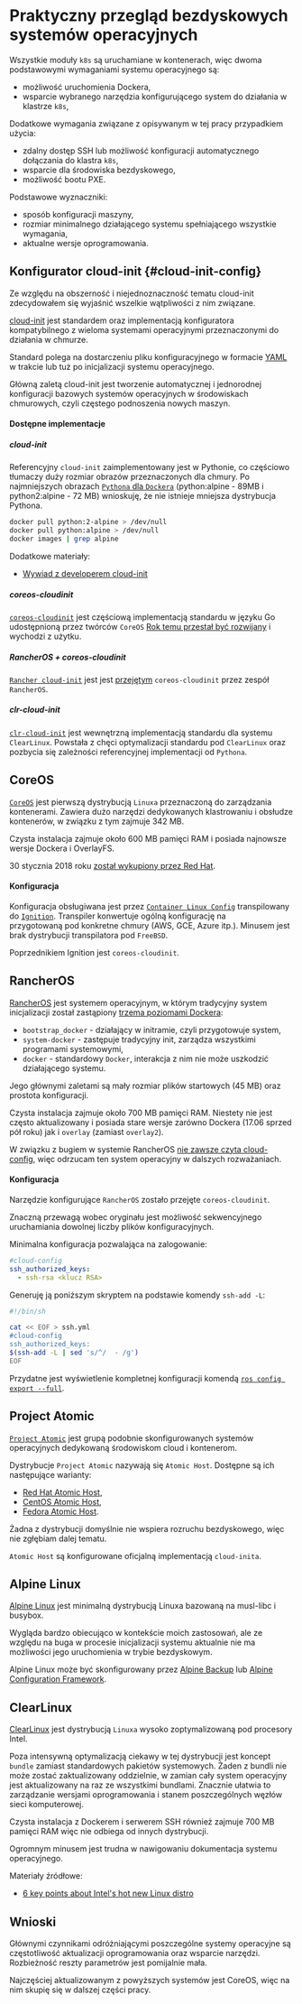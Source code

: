 # Praktyczny przegląd bezdyskowych systemów operacyjnych

Wszystkie moduły `k8s` są uruchamiane w kontenerach, więc dwoma 
podstawowymi wymaganiami systemu operacyjnego są:

- możliwość uruchomienia Dockera,
- wsparcie wybranego narzędzia konfigurującego system do działania w klastrze
  `k8s`,

Dodatkowe wymagania związane z opisywanym w tej pracy przypadkiem użycia:

- zdalny dostęp SSH lub możliwość konfiguracji automatycznego dołączania do
  klastra `k8s`,
- wsparcie dla środowiska bezdyskowego,
- możliwość bootu PXE.

Podstawowe wyznaczniki:

- sposób konfiguracji maszyny,
- rozmiar minimalnego działającego systemu spełniającego wszystkie wymagania,
- aktualne wersje oprogramowania.


## Konfigurator cloud-init {#cloud-init-config}

Ze względu na obszerność i niejednoznaczność tematu cloud-init 
zdecydowałem się wyjaśnić wszelkie wątpliwości z nim związane.

[cloud-init](https://cloud-init.io/) jest standardem oraz implementacją 
konfiguratora kompatybilnego z wieloma systemami operacyjnymi przeznaczonymi
do działania w chmurze.

Standard polega na dostarczeniu pliku konfiguracyjnego w formacie 
[YAML](http://yaml.org/) w trakcie lub tuż po inicjalizacji systemu 
operacyjnego. 

Główną zaletą cloud-init jest tworzenie automatycznej i jednorodnej konfiguracji
bazowych systemów operacyjnych w środowiskach chmurowych, czyli częstego
podnoszenia nowych maszyn.

#### Dostępne implementacje

##### cloud-init

Referencyjny `cloud-init` zaimplementowany jest w Pythonie, co częściowo 
tłumaczy duży rozmiar obrazów przeznaczonych dla chmury. Po najmniejszych 
obrazach [`Pythona` dla `Dockera`](https://hub.docker.com/_/python/)
(python:alpine - 89MB i python2:alpine - 72 MB) wnioskuję, że nie
istnieje mniejsza dystrybucja Pythona.

```bash
docker pull python:2-alpine > /dev/null
docker pull python:alpine > /dev/null
docker images | grep alpine
```

Dodatkowe materiały:

- [Wywiad z developerem cloud-init](https://www.podcastinit.com/cloud-init-with-scott-moser-episode-126)

##### coreos-cloudinit

[`coreos-cloudinit`](https://github.com/coreos/coreos-cloudinit) jest
częściową implementacją standardu w języku Go udostępnioną przez twórców `CoreOS`
[Rok temu przestał być rozwijany](https://github.com/coreos/coreos-cloudinit/commit/3460ca4414fd91de66cd581d997bf453fd895b67)
i wychodzi z użytku.

##### RancherOS + coreos-cloudinit
[`Rancher cloud-init`](http://rancher.com/docs/os/latest/en/configuration/) jest
jest [przejętym](https://github.com/rancher/os/commit/e2ed97648ad63455743ebc16080a82ee47f8bb0c)
`coreos-cloudinit` przez zespół `RancherOS`.

##### clr-cloud-init
[`clr-cloud-init`](https://clearlinux.org/blogs/announcing-clr-cloud-init) jest
wewnętrzną implementacją standardu dla systemu `ClearLinux`.
Powstała z chęci optymalizacji standardu pod `ClearLinux` oraz pozbycia się
zależności referencyjnej implementacji od `Pythona`.


## CoreOS
[`CoreOS`](https://coreos.com/) jest pierwszą dystrybucją `Linuxa` 
przeznaczoną do zarządzania kontenerami.
Zawiera dużo narzędzi dedykowanych klastrowaniu i
obsłudze kontenerów, w związku z tym zajmuje 342 MB.

Czysta instalacja zajmuje około 600 MB pamięci RAM i posiada najnowsze wersje
Dockera i OverlayFS.

30 stycznia 2018 roku [został wykupiony przez Red Hat](https://www.redhat.com/en/about/press-releases/red-hat-acquire-coreos-expanding-its-kubernetes-and-containers-leadership).

#### Konfiguracja
Konfiguracja obsługiwana jest przez [`Container Linux Config`](https://coreos.com/os/docs/latest/provisioning.html) 
transpilowany do [`Ignition`](https://coreos.com/ignition/docs/latest/).
Transpiler konwertuje ogólną konfigurację na przygotowaną pod konkretne
chmury (AWS, GCE, Azure itp.).
Minusem jest brak dystrybucji transpilatora pod `FreeBSD`. 

Poprzednikiem Ignition jest `coreos-cloudinit`.

## RancherOS
[RancherOS](https://rancher.com/rancher-os/) jest systemem operacyjnym,
w którym tradycyjny system inicjalizacji został zastąpiony [trzema poziomami
Dockera](http://rancher.com/docs/os/latest/en/configuration/docker/):

- `bootstrap_docker` - działający w initramie, czyli przygotowuje system,
- `system-docker` - zastępuje tradycyjny init, zarządza wszystkimi
  programami systemowymi,
- `docker` - standardowy `Docker`, interakcja z nim nie może uszkodzić
  działającego systemu.
  
Jego głównymi zaletami są mały rozmiar plików startowych (45 MB) oraz 
prostota konfiguracji.

Czysta instalacja zajmuje około 700 MB pamięci RAM. Niestety nie jest często
aktualizowany i posiada stare wersje zarówno Dockera (17.06 sprzed pół roku)
jak i `overlay` (zamiast `overlay2`).

W związku z bugiem w systemie RancherOS
[nie zawsze czyta cloud-config](https://github.com/rancher/os/issues/2204),
więc odrzucam ten system operacyjny w dalszych rozważaniach.
 
#### Konfiguracja

Narzędzie konfigurujące `RancherOS` zostało przejęte `coreos-cloudinit`.

Znaczną przewagą wobec oryginału jest możliwość sekwencyjnego uruchamiania 
dowolnej liczby plików konfiguracyjnych.

Minimalna konfiguracja pozwalająca na zalogowanie:
```yaml
#cloud-config
ssh_authorized_keys:
  - ssh-rsa <klucz RSA>
```

Generuję ją poniższym skryptem na podstawie komendy `ssh-add -L`:
```bash
#!/bin/sh

cat << EOF > ssh.yml
#cloud-config
ssh_authorized_keys:
$(ssh-add -L | sed 's/^/  - /g')
EOF
```

Przydatne jest wyświetlenie kompletnej konfiguracji komendą
[`ros config export --full`](https://forums.rancher.com/t/good-cloud-config-reference/5238/3).



## Project Atomic
[`Project Atomic`](https://www.projectatomic.io/) jest grupą podobnie 
skonfigurowanych systemów operacyjnych dedykowaną środowiskom cloud i
kontenerom.

Dystrybucje `Project Atomic` nazywają się `Atomic Host`. Dostępne są ich 
następujące warianty:

- [Red Hat Atomic Host](https://www.redhat.com/en/resources/enterprise-linux-atomic-host-datasheet),
- [CentOS Atomic Host](https://wiki.centos.org/SpecialInterestGroup/Atomic/Download/),
- [Fedora Atomic Host](https://getfedora.org/atomic/download/).

Żadna z dystrybucji domyślnie nie wspiera rozruchu bezdyskowego, więc
nie zgłębiam dalej tematu.

`Atomic Host` są konfigurowane oficjalną implementacją `cloud-inita`.

## Alpine Linux
[Alpine Linux](https://alpinelinux.org/) jest minimalną dystrybucją Linuxa
bazowaną na musl-libc i busybox.

Wygląda bardzo obiecująco w kontekście moich zastosowań, ale ze względu na buga w
procesie inicjalizacji systemu aktualnie nie ma możliwości jego uruchomienia
w trybie bezdyskowym.

Alpine Linux może być skonfigurowany przez 
[Alpine Backup](https://wiki.alpinelinux.org/wiki/Alpine_local_backup)
lub
[Alpine Configuration Framework](http://wiki.alpinelinux.org/wiki/Alpine_Configuration_Framework_Design).


## ClearLinux

[ClearLinux](https://clearlinux.org/) jest dystrybucją `Linuxa` wysoko
zoptymalizowaną pod procesory Intel.

Poza intensywną optymalizacją ciekawy w tej dystrybucji jest koncept `bundle`
zamiast standardowych pakietów systemowych.
Żaden z bundli nie może zostać zaktualizowany oddzielnie, w zamian cały system
operacyjny jest aktualizowany na raz ze wszystkimi bundlami.
Znacznie ułatwia to zarządzanie wersjami oprogramowania i stanem poszczególnych
węzłów sieci komputerowej. 

Czysta instalacja z Dockerem i serwerem SSH również zajmuje 700 MB pamięci RAM
więc nie odbiega od innych dystrybucji.

Ogromnym minusem jest trudna w nawigowaniu dokumentacja systemu operacyjnego.

Materiały źródłowe:

- [6 key points about Intel's hot new Linux distro](https://www.infoworld.com/article/3159658/linux/6-key-points-about-intels-hot-new-linux-distro.html)

## Wnioski

Głównymi czynnikami odróżniającymi poszczególne systemy operacyjne są częstotliwość
aktualizacji oprogramowania oraz wsparcie narzędzi. Rozbieżność reszty
parametrów jest pomijalnie mała.

Najczęściej aktualizowanym z powyższych systemów jest CoreOS, więc na nim skupię
się w dalszej części pracy.
